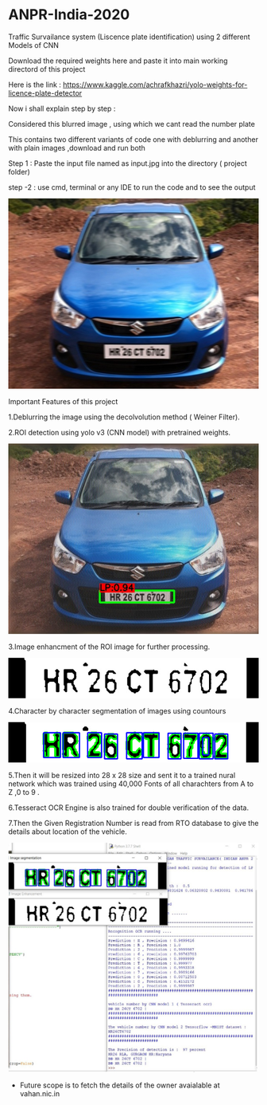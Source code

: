 # ANPR-India-2020
 Traffic Survailance system (Liscence plate identification) using 2 different  Models of CNN 

Download the required weights here and paste it into main working directord of this project 

Here is the link : 
https://www.kaggle.com/achrafkhazri/yolo-weights-for-licence-plate-detector

Now i shall explain step by step : 

Considered this blurred image , using which we cant read the number plate 



This contains two different variants of code one with deblurring and another with plain images ,download and run both 

Step 1 : Paste the input file named as input.jpg into the directory ( project folder)

step -2 : use cmd, terminal or any IDE to run the code and to see the output

![Input image](https://github.com/Aravinda-Harithsa/ANPR-India-2020/blob/master/input.jpg)

Important Features of this project 

1.Deblurring the image using the decolvolution method ( Weiner Filter).

2.ROI detection using yolo v3 (CNN model) with pretrained  weights.

![Input image](https://github.com/Aravinda-Harithsa/ANPR-India-2020/blob/master/yolo_out_py.jpg)

3.Image enhancment of the ROI image for further processing.

![Input image](https://github.com/Aravinda-Harithsa/ANPR-India-2020/blob/master/thebestu.jpg)

4.Character by character segmentation of images using countours

![Input image](https://github.com/Aravinda-Harithsa/ANPR-India-2020/blob/master/detection.png)

5.Then it will be resized into 28 x 28 size and sent it to a trained nural network which was trained using 40,000 Fonts of all charachters from A to Z ,0 to 9 . 

6.Tesseract OCR  Engine is also trained for double verification of the data.

7.Then the Given Registration Number is read from RTO database to give the details about location of the vehicle.
 
 ![Input image](https://github.com/Aravinda-Harithsa/ANPR-India-2020/blob/master/Final.JPG)
 
* Future scope is to fetch the details of the owner avaialable at vahan.nic.in

